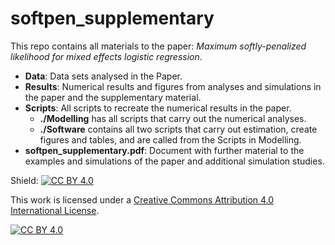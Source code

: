 # softpen_supplementary

This repo contains all materials to the paper:  *Maximum softly-penalized likelihood for mixed effects logistic regression*.

- **Data**: Data sets analysed in the Paper.
- **Results**: Numerical results and figures from analyses and simulations in the paper and the supplementary material.
- **Scripts**: All scripts to recreate the numerical results in the paper. 
  - **./Modelling** has all scripts that carry out the numerical analyses. 
  - **./Software** contains all two scripts that carry out estimation, create figures and tables, and are called from the Scripts in Modelling. 
- **softpen_supplementary.pdf**: Document with further material to the examples and simulations of the paper and additional simulation studies.

Shield: [![CC BY 4.0][cc-by-shield]][cc-by]

This work is licensed under a
[Creative Commons Attribution 4.0 International License][cc-by].

[![CC BY 4.0][cc-by-image]][cc-by]

[cc-by]: http://creativecommons.org/licenses/by/4.0/
[cc-by-image]: https://i.creativecommons.org/l/by/4.0/88x31.png
[cc-by-shield]: https://img.shields.io/badge/License-CC%20BY%204.0-lightgrey.svg
